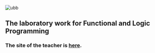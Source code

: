 ![ubb](https://user-images.githubusercontent.com/64086283/102396628-5faa7780-3fe5-11eb-9c8e-cd192a6bdfd6.png)
## The laboratory work for Functional and Logic Programming
### The site of the teacher is [here](https://www.cs.ubbcluj.ro/~hfpop/teaching/pfl/).
